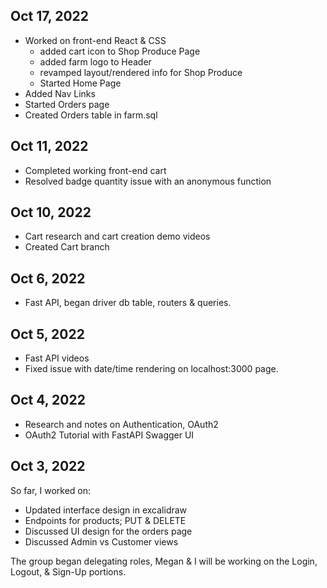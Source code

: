 ## Oct 17, 2022
* Worked on front-end React & CSS
  * added cart icon to Shop Produce Page
  * added farm logo to Header
  * revamped layout/rendered info for Shop Produce
  * Started Home Page
* Added Nav Links
* Started Orders page
* Created Orders table in farm.sql

## Oct 11, 2022
* Completed working front-end cart
* Resolved badge quantity issue with an anonymous function

## Oct 10, 2022
* Cart research and cart creation demo videos
* Created Cart branch

## Oct 6, 2022
* Fast API, began driver db table, routers & queries.

## Oct 5, 2022
* Fast API videos
* Fixed issue with date/time rendering on localhost:3000 page.

## Oct 4, 2022

* Research and notes on Authentication, OAuth2
* OAuth2 Tutorial with FastAPI Swagger UI

## Oct 3, 2022

So far, I worked on:

* Updated interface design in excalidraw
* Endpoints for products; PUT & DELETE
* Discussed UI design for the orders page
* Discussed Admin vs Customer views
  
The group began delegating roles, Megan & I will be working on the Login, Logout, & Sign-Up portions.
